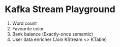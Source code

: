 # Kafka Stream Playground
1. Word count
2. Favourite color
3. Bank balance (Exactly-once semantic)
4. User data enricher (Join KStream <> KTable)